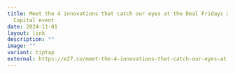 ```yaml
---
title: Meet the 4 innovations that catch our eyes at the Deal Fridays X SEEDS
  Capital event
date: 2024-11-01
layout: link
description: ""
image: ""
variant: tiptap
external: https://e27.co/meet-the-4-innovations-that-catch-our-eyes-at-the-deal-fridays-x-seeds-capital-event-20241101/
---
```

